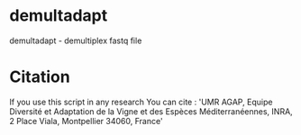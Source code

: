 demultadapt
===========

demultadapt - demultiplex fastq file

Citation
========

If you use this script in any research You can cite :
'UMR AGAP, Equipe Diversité et Adaptation de la Vigne et des Espèces Méditerranéennes, INRA, 2 Place Viala, Montpellier 34060, France' 
